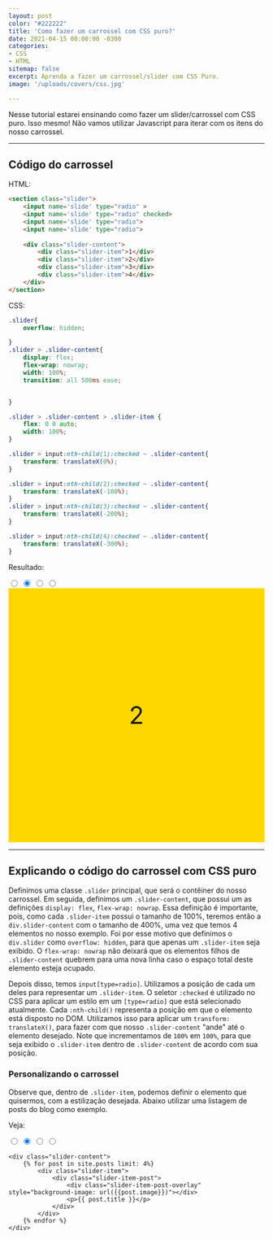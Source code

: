 ```yaml
---
layout: post
color: "#222222"
title: 'Como fazer um carrossel com CSS puro?'
date: 2021-04-15 00:00:00 -0300
categories:
- CSS
- HTML
sitemap: false
excerpt: Aprenda a fazer um carrossel/slider com CSS Puro.
image: '/uploads/covers/css.jpg'

---
```


Nesse tutorial estarei ensinando como fazer um slider/carrossel com CSS puro. Isso mesmo! Não vamos utilizar Javascript para iterar com os itens do nosso carrossel.

--- 

## Código do carrossel

HTML:
```html
<section class="slider">
    <input name='slide' type="radio" >
    <input name='slide' type="radio" checked>
    <input name='slide' type="radio">
    <input name='slide' type="radio">
  
    <div class="slider-content">
        <div class="slider-item">1</div>
        <div class="slider-item">2</div>
        <div class="slider-item">3</div>
        <div class="slider-item">4</div>
    </div>
</section>
```

CSS:
```css
.slider{
    overflow: hidden;

}
.slider > .slider-content{
    display: flex;
    flex-wrap: nowrap;
    width: 100%;
    transition: all 500ms ease;


}

.slider > .slider-content > .slider-item {
    flex: 0 0 auto;
    width: 100%;
}

.slider > input:nth-child(1):checked ~ .slider-content{
    transform: translateX(0%);
}

.slider > input:nth-child(2):checked ~ .slider-content{
    transform: translateX(-100%);
}
.slider > input:nth-child(3):checked ~ .slider-content{
    transform: translateX(-200%);
}

.slider > input:nth-child(4):checked ~ .slider-content{
    transform: translateX(-300%);
}
```

Resultado:

<section class="slider">
    <input name='slide' type="radio" >
    <input name='slide' type="radio" checked>
    <input name='slide' type="radio">
    <input name='slide' type="radio">
    <div class="slider-content">
        <div class="slider-item">
            <div class="slider-item-number">1</div>
        </div>
        <div class="slider-item">
            <div class="slider-item-number">2</div>
        </div>
        <div class="slider-item">
            <div class="slider-item-number">3</div>
        </div>
        <div class="slider-item">
            <div class="slider-item-number">4</div>
        </div>
    </div>
</section>

---

## Explicando o código do carrossel com CSS puro

Definimos uma classe `.slider` principal, que será o contêiner do nosso carrossel. Em seguida, definimos um `.slider-content`, que possui um as definições `display: flex`, `flex-wrap: nowrap`. Essa definição é importante, pois, como cada `.slider-item` possui o tamanho de 100%, teremos então a `div.slider-content` com o tamanho de 400%, uma vez que temos 4 elementos no nosso exemplo. Foi por esse motivo que definimos o `div.slider` como `overflow: hidden`, para que apenas um `.slider-item` seja exibido. O `flex-wrap: nowrap` não deixará que os elementos filhos de `.slider-content` quebrem para uma nova linha caso o espaço total deste elemento esteja ocupado. 

Depois disso, temos `input[type=radio]`. Utilizamos a posição de cada um deles para representar um `.slider-item`. O seletor `:checked` é utilizado no CSS para aplicar um estilo em um `[type=radio]` que está selecionado atualmente. Cada `:nth-child()` representa a posição em que o elemento está disposto no DOM. Utilizamos isso para aplicar um `transform: translateX()`, para fazer com que nosso `.slider-content` "ande" até o elemento desejado. Note que incrementamos de `100%` em `100%`, para que seja exibido o `.slider-item` dentro de `.slider-content` de acordo com sua posição.

### Personalizando o carrossel

Observe que, dentro de `.slider-item`, podemos definir o elemento que quisermos, com a estilização desejada. Abaixo utilizar uma listagem de posts do blog como exemplo.

Veja:

<section class="slider">
    <input name='slide_post' type="radio" >
    <input name='slide_post' type="radio" checked>
    <input name='slide_post' type="radio">
    <input name='slide_post' type="radio">
  
    <div class="slider-content">
        {% for post in site.posts limit: 4%}
            <div class="slider-item">
                <div class="slider-item-post">
                    <div class="slider-item-post-overlay" style="background-image: url({{post.image}})"></div>
                    <p>{{ post.title }}</p>
                </div>
            </div>
        {% endfor %}
    </div>
</section>


<style>
.slider{
    overflow: hidden;
}
.slider > .slider-content{
    display: flex;
    flex-wrap: nowrap;
    width: 100%;
    transition: all 500ms ease;
}

.slider > .slider-content > .slider-item {
    flex: 0 0 auto;
    width: 100%;
}

.slider > .slider-content > .slider-item > .slider-item-number {
    height: 500px;
    width: 100%;
    display: flex;
    justify-content: center;
    align-items: center;
    font-size: 3rem;
    background-color: gold;
}

.slider > .slider-content > .slider-item > .slider-item-post {
    height: 500px;
  
    background-color: #222;
    display: flex;
    justify-content: center;
    align-items: center;
    text-align: center;
    font-size: 2rem;
    color: #fff;
    position: relative;
    z-index: 2;
}

.slider > .slider-content > .slider-item > .slider-item-post > .slider-item-post-overlay{
    position: absolute;
    width: 100%;
    height: 100%;
    left: 0;
    top: 0;
    opacity: 0.6;
    background-size: cover;
    z-index: -1;
}

.slider > input:nth-child(1):checked ~ .slider-content{
    transform: translateX(0%);
}

.slider > input:nth-child(2):checked ~ .slider-content{
    transform: translateX(-100%);
}
.slider > input:nth-child(3):checked ~ .slider-content{
    transform: translateX(-200%);
}

.slider > input:nth-child(4):checked ~ .slider-content{
    transform: translateX(-300%);
}
</style>